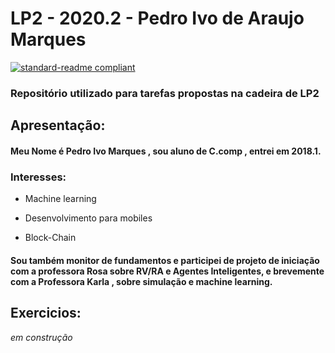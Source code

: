 # LP2 - 2020.2 - Pedro Ivo de Araujo Marques
[![standard-readme compliant](https://img.shields.io/badge/standard--readme-OK-green.svg?style=flat-square)](https://github.com/RichardLitt/standard-readme)
 
### Repositório utilizado para tarefas propostas na cadeira de LP2 

## Apresentação:

#### Meu Nome é Pedro Ivo Marques , sou aluno de C.comp , entrei em 2018.1.

### Interesses:

- Machine learning

- Desenvolvimento para mobiles

- Block-Chain

#### Sou também monitor de fundamentos e participei de projeto de iniciação com a professora Rosa sobre RV/RA e Agentes Inteligentes, e brevemente com a Professora Karla , sobre simulação e machine learning.


## Exercicios:



_em construção_

